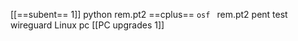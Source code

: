 [[==subent== 1]]
python rem.pt2 
==cplus==
`osf `  rem.pt2 
pent test 
wireguard
Linux pc 
[[PC upgrades 1]]